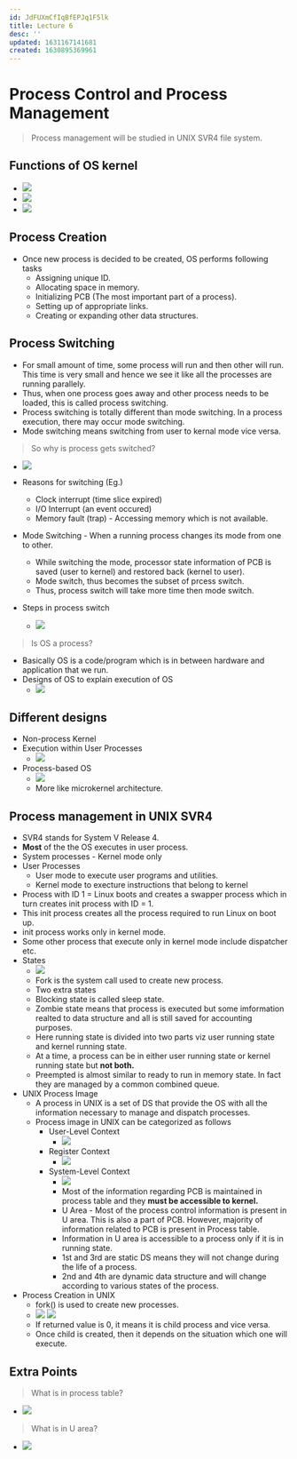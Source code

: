```yaml
---
id: JdFUXmCfIqBfEPJq1F5lk
title: Lecture 6
desc: ''
updated: 1631167141681
created: 1630895369961
---
```


# Process Control and Process Management

> Process management will be studied in UNIX SVR4 file system.

## Functions of OS kernel
* ![](/assets/images/2021-09-06-08-10-29.png)
* ![](/assets/images/2021-09-06-08-13-17.png)
* ![](/assets/images/2021-09-06-08-13-59.png)

## Process Creation
* Once new process is decided to be created, OS performs following tasks
    * Assigning unique ID.
    * Allocating space in memory.
    * Initializing PCB (The most important part of a process).
    * Setting up of appropriate links.
    * Creating or expanding other data structures.

## Process Switching
* For small amount of time, some process will run and then other will run. This time is very small and hence we see it like all the processes are running parallely.
* Thus, when one process goes away and other process needs to be loaded, this is called process switching.
* Process switching is totally different than mode switching. In a process execution, there may occur mode switching. 
* Mode switching means switching from user to kernal mode vice versa.

> So why is process gets switched?
* ![](/assets/images/2021-09-06-08-23-14.png)

* Reasons for switching (Eg.)
    * Clock interrupt (time slice expired)
    * I/O Interrupt (an event occured)
    * Memory fault (trap) - Accessing memory which is not available.

* Mode Switching - When a running process changes its mode from one to other.
    * While switching the mode, processor state information of PCB is saved (user to kernel) and restored back (kernel to user).
    * Mode switch, thus becomes the subset of prcess switch.
    * Thus, process switch will take more time then mode switch.
* Steps in process switch
    * ![](/assets/images/2021-09-06-08-28-44.png)

> Is OS a process?
* Basically OS is a code/program which is in between hardware and application that we run.
* Designs of OS to explain execution of OS
    * ![](/assets/images/2021-09-06-08-33-06.png)

## Different designs
* Non-process Kernel
* Execution within User Processes
    * ![](/assets/images/2021-09-06-08-36-42.png)
* Process-based OS
    * ![](/assets/images/2021-09-06-08-37-48.png)
    * More like microkernel architecture.

## Process management in UNIX SVR4
* SVR4 stands for System V Release 4.
* **Most** of the the OS executes in user process.
* System processes - Kernel mode only
* User Processes
    * User mode to execute user programs and utilities.
    * Kernel mode to execture instructions that belong to kernel
* Process with ID 1 = Linux boots and creates a swapper process which in turn creates init process with ID = 1.
* This init process creates all the process required to run Linux on boot up.
* init process works only in kernel mode.
* Some other process that execute only in kernel mode include dispatcher etc.
* States
    * ![](/assets/images/2021-09-06-08-47-29.png)
    * Fork is the system call used to create new process.
    * Two extra states
    * Blocking state is called sleep state.
    * Zombie state means that process is executed but some imformation realted to data structure and all is still saved for accounting purposes.
    * Here running state is divided into two parts viz user running state and kernel running state.
    * At a time, a process can be in either user running state or kernel running state but **not both.**
    * Preempted is almost similar to ready to run in memory state. In fact they are managed by a common combined queue.
* UNIX Process Image
    * A process in UNIX is a set of DS that provide the OS with all the information necessary to manage and dispatch processes.
    * Process image in UNIX can be categorized as follows
        * User-Level Context
            * ![](/assets/images/2021-09-09-11-14-50.png)
        * Register Context
            * ![](/assets/images/2021-09-09-11-15-08.png)
        * System-Level Context
            * ![](/assets/images/2021-09-09-11-15-54.png)
            * Most of the information regarding PCB is maintained in process table and they **must be accessible to kernel.**
            * U Area - Most of the process control information is present in U area. This is also a part of PCB. However, majority of information related to PCB is present in Process table.
            * Information in U area is accessible to a process only if it is in running state.
            * 1st and 3rd are static DS means they will not change during the life of a process.
            * 2nd and 4th are dynamic data structure and will change according to various states of the process.
* Process Creation in UNIX
    * fork() is used to create new processes.
    * ![](/assets/images/2021-09-09-11-26-30.png)
    ![](/assets/images/2021-09-09-11-27-38.png)
    * If returned value is 0, it means it is child process and vice versa.
    * Once child is created, then it depends on the situation which one will execute.
            
## Extra Points
> What is in process table?
* ![](/assets/images/2021-09-09-11-22-44.png)

> What is in U area?
* ![](/assets/images/2021-09-09-11-23-18.png)
